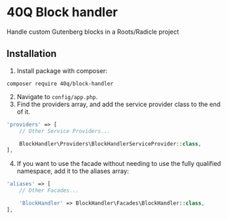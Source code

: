 # 40Q Block handler
Handle custom Gutenberg blocks in a Roots/Radicle project

## Installation
1. Install package with composer:
```
composer require 40q/block-handler
```
2. Navigate to `config/app.php`.
3. Find the providers array, and add the service provider class to the end of it.
```php
'providers' => [
    // Other Service Providers...

    BlockHandler\Providers\BlockHandlerServiceProvider::class,
],
```
4. If you want to use the facade without needing to use the fully qualified namespace, add it to the aliases array:
```php
'aliases' => [
    // Other Facades...

    'BlockHandler' => BlockHandler\Facades\BlockHandler::class,
],
```
